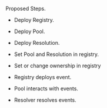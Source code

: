 Proposed Steps.

- Deploy Registry.
- Deploy Pool.
- Deploy Resolution.
- Set Pool and Resolution in registry.
- Set or change ownership in registry

- Registry deploys event.
- Pool interacts with events.
- Resolver resolves events.
